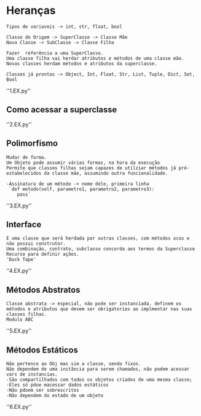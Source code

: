 # Heranças
    Tipos de variaveis -> int, str, float, bool

    Classe de Origem -> SuperClasse -> Classe Mãe
    Nova Classe -> SubClasse -> Classe Filha

    Fazer  referência a uma SuperClasse.
    Uma classe filha vai herdar atributos e métodos de uma classe mãe.
    Novas classes herdam métodos e atributos da superclasse.

    Classes já prontas -> Object, Int, Float, Str, List, Tuple, Dict, Set, Bool

''1.EX.py''

## Como acessar a superclasse

''2.EX.py''

## Polimorfismo
    Mudar de forma.
    Um Objeto pode assumir várias formas, na hora da execução
    Permite que classes filhas sejam capazes de utilziar métodos já pré-estabelecidos da classe mãe, assumindo outra funcionalidade.

    -Assinatura de um método -> nome dele, primeira linha
     `def metodo(self, parametro1, parametro2, parametro3): 
        pass`
    
''3.EX.py''

## Interface
    É uma classe que será herdada por outras classes, com métodos ocos e não possui construtor.
    Uma combinação, contrato, subclasse concorda aos termos da Superclasse
    Recurso para definir ações.
    'Duck Tape' 

''4.EX.py''

## Métodos Abstratos
    Classe abstrata -> especial, não pode ser instanciada. definem os métodos e atributos que devem ser obrigatorios ao implmentar nas suas classes filhas.
    Modulo ABC 
''5.EX.py''

## Métodos Estáticos
    Não pertence ao Obj mas sim a classe, sendo fixos.
    Não dependem de uma instância para serem chamados, não podem acessar vars de instancias.
    -São compartilhados com todos os objetos criados de uma mesma classe;
    -Eles só pdoe macessar dados estáticos
    -Não pdoem ser sobrescritos
    -Não dependem do estado de um objeto
''6.EX.py''
